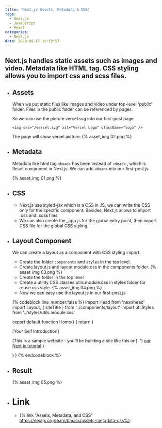 ```yaml
---
title: 'Next.js Assets, Metadata & CSS'
tags:
  - Next.js
  - JavaScript
  - React
categories:
  - Next.js
date: 2020-06-17 19:10:57
---
```



## Next.js handles static assets such as images and video. Metadata like HTML tag. CSS styling allows you to import css and scss files.

<!-- More -->

- ## Assets
    When we put static files like images and video under top-level 'public' folder. Files in the public folder can be referenced by pages.
    
    So we can use the picture vercel.svg into our first-post page.
    
    ```<img src="/vercel.svg" alt="Vercel Logo" className="logo" />```

    The page will show vercel picture.
    {% asset_img 02.png %}

- ## Metadata
  Metadata like html tag ```<head>``` has been instead of ```<Head>``` , which is React component in Next.js.
  We can add ```<Head>``` into our first-post.js

  {% asset_img 01.png %}

- ## CSS
  - Next.js use styled-jsx which is a CSS in JS, we can write the CSS only for the specific component. Besides, Next.js allows to import .css and .scss files.
  - We can also create the _app.js for the global entry point, then import CSS file for the global CSS styling.

- ## Layout Component
  We can create a layout as a component with CSS styling import.
  
  - Create the folder ```components``` and ```styles``` in the top level.
  - Create layout.js and layout.module.css in the components folder.
  {% asset_img 03.png %}
  - Create the folder  in the top level
  - Create a utility CSS classes utils.module.css in styles folder for reuse css style.
  {% asset_img 04.png %}
  - Now we can easy use the layout.js in our first-post.js
  
  {% codeblock line_number:false %}
  import Head from 'next/head'
  import Layout, { siteTitle } from '../components/layout'
  import utilStyles from '../styles/utils.module.css'

  export default function Home() {
    return (
      <Layout home>
        <Head>
          <title>{siteTitle}</title>
        </Head>
        <section className={utilStyles.headingMd}>
          <p>[Your Self Introduction]</p>
          <p>
            (This is a sample website - you’ll be building a site like this on{' '}
            <a href="https://nextjs.org/learn">our Next.js tutorial</a>.)
          </p>
        </section>
      </Layout>
    )
  }
  {% endcodeblock %}

- ## Result
  {% asset_img 05.png %}

- # Link
  - {% link "Assets, Metadata, and CSS" https://nextjs.org/learn/basics/assets-metadata-css%}
